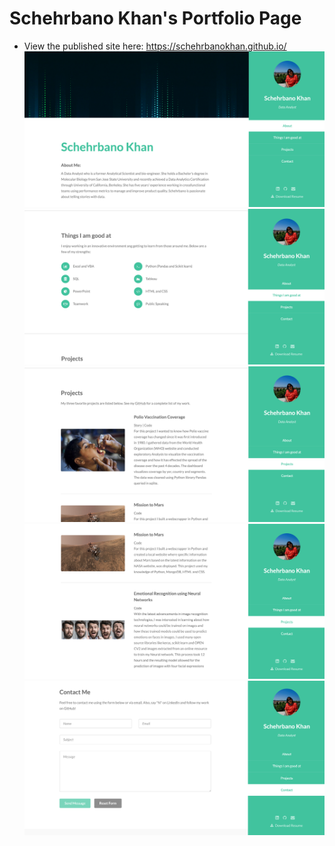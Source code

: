 # Schehrbano Khan's Portfolio Page
* View the published site here: https://schehrbanokhan.github.io/
![](images/1.jpg)
![](images/2.jpg)
![](images/3.jpg)
![](images/4.jpg)
![](images/5.jpg)
